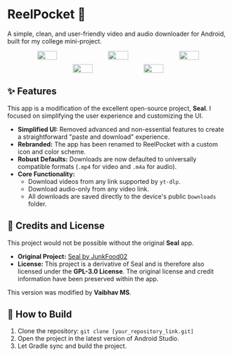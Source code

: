 # ReelPocket 📱

A simple, clean, and user-friendly video and audio downloader for Android, built for my college mini-project.

<div align="center" style="display: flex; flex-wrap: wrap; justify-content: center; gap: 10px;">
  <img src="https://github.com/user-attachments/assets/d7039333-5676-4ad8-a012-cda61c79d7d1" width="30%" />
  <img src="https://github.com/user-attachments/assets/3a36d7db-7723-41c5-a764-d281acb4cad7" width="30%" />
  <img src="https://github.com/user-attachments/assets/8103f07a-b353-4ddb-a51f-065a0d299ef1" width="30%" />
  <img src="https://github.com/user-attachments/assets/f0c31e59-6f8a-48e6-9484-65c663577410" width="30%" />
  <img src="https://github.com/user-attachments/assets/065a69cf-884c-46cd-9a50-8d8041346041" width="30%" />
</div>

## ✨ Features

This app is a modification of the excellent open-source project, **Seal**. I focused on simplifying the user experience and customizing the UI.

* **Simplified UI:** Removed advanced and non-essential features to create a straightforward "paste and download" experience.
* **Rebranded:** The app has been renamed to ReelPocket with a custom icon and color scheme.
* **Robust Defaults:** Downloads are now defaulted to universally compatible formats (`.mp4` for video and `.m4a` for audio).
* **Core Functionality:**
    * Download videos from any link supported by `yt-dlp`.
    * Download audio-only from any video link.
    * All downloads are saved directly to the device's public `Downloads` folder.

## 📄 Credits and License

This project would not be possible without the original **Seal** app.

* **Original Project:** [Seal by JunkFood02](https://github.com/JunkFood02/Seal)
* **License:** This project is a derivative of Seal and is therefore also licensed under the **GPL-3.0 License**. The original license and credit information have been preserved within the app.

This version was modified by **Vaibhav MS**.

## 🚀 How to Build

1.  Clone the repository: `git clone [your_repository_link.git]`
2.  Open the project in the latest version of Android Studio.
3.  Let Gradle sync and build the project.
